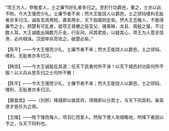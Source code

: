 “项王为人，恭敬爱人，士之廉节好礼者多归之。至於行功爵邑，重之，士亦以此不附。今大王慢而少礼，士廉节者不来；然大王能饶人以爵邑，士之顽钝嗜利无耻者亦多归汉。诚各去其两短，袭其两长，天下指麾则定矣。然大王恣侮人，不能得廉节之士。顾楚有可乱者，彼项王骨鲠之臣亚父、锺离眛、龙且、周殷之属，不过数人耳。大王诚能出捐数万斤金，行反间，间其君臣，以疑其心，项王为人意忌信谗，必内相诛。汉因举兵而攻之，破楚必矣。”

【陈平】——今大王慢而少礼，士廉节者不来；然大王能饶人以爵邑，士之顽钝、嗜利、无耻者亦多归汉。

【韩信】——今大王诚能反其道：任天下武勇何所不诛！以天下城邑封功臣何所不服！以义兵从思东归之士何所不散！

【陈平】——今大王慢而少礼，士廉节者不来；然大王能饶人以爵邑，士之顽钝、嗜利、无耻者亦多归汉。

【郦食其】——（刘邦）降城即以侯其将，得赂即以分其士，与天下同其利，豪英贤才皆乐为之用。

【王陵】——陛下慢而侮人，项羽仁而爱人。然陛下使人攻城略地，所降下者因以予之，与天下同利也。
